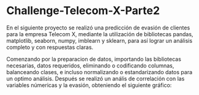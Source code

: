 # Challenge-Telecom-X-Parte2
 En el siguiente proyecto se realizó una predicción de evasión de clientes para la empresa Telecom X, mediante la utilización de bibliotecas pandas, matplotlib, seaborn, numpy, imblearn y sklearn, para así lograr un análisis completo y con respuestas claras.
 
 Comenzando por la preparacion de datos, importando las bibliotecas necesarias, datos requeridos, eliminando o codificando columnas, balanceando clases, e incluso normalizando o estandarizando datos para un optimo análisis.
 Después se realizó un anális de correlación con las variables númericas y la evasión, obteniendo el siguiente gráfico:
 
 
